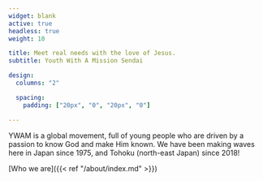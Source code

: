 ```yaml
---
widget: blank
active: true
headless: true
weight: 10

title: Meet real needs with the love of Jesus.
subtitle: Youth With A Mission Sendai

design:
  columns: "2"

  spacing:
    padding: ["20px", "0", "20px", "0"]

---
```


YWAM is a global movement, full of young people who are driven by a passion to know God and make Him known. We have been making waves here in Japan since 1975, and Tohoku (north-east Japan) since 2018!

[Who we are]({{< ref "/about/index.md" >}})
